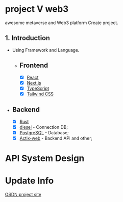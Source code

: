 # project V web3

awesome metaverse and Web3 platform Create project.

## 1. Introduction

- Using Framework and Language.
    - Frontend
      - 
        - [x] [React](https://reactjs.org/)
        - [x] [Next.js](https://nextjs.org/)
        - [x] [TypeScript](https://www.typescriptlang.org/)
        - [x] [Tailwind CSS](https://tailwindcss.com/)

- Backend
  -
    - [x] [Rust](https://www.rust-lang.org/)
    - [x] [diesel](https://diesel.rs/) - Connection DB;
    - [x] [PostgreSQL](https://www.postgresql.org/) - Database;
    - [x] [Actix-web](https://actix.rs/) - Backend API and other;

# API System Design

# Update Info 
[OSDN project site](https://osdn.net/projects/)
